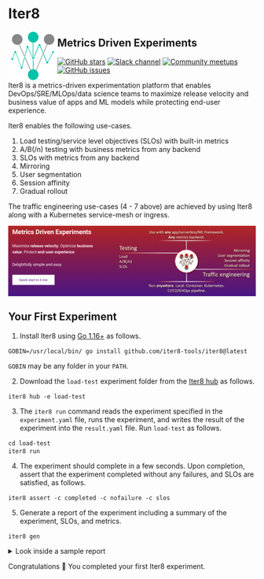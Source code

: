 # Iter8

<img alt="Iter8" src="mkdocs/docs/images/favicon.png" width="100" align="left">

## Metrics Driven Experiments

[![GitHub stars](https://img.shields.io/github/stars/iter8-tools/iter8?style=social)](https://github.com/iter8-tools/iter8/stargazers)
[![Slack channel](https://img.shields.io/badge/Slack-Join-purple)](https://join.slack.com/t/iter8-tools/shared_invite/zt-awl2se8i-L0pZCpuHntpPejxzLicbmw)
[![Community meetups](https://img.shields.io/badge/meet-Iter8%20community%20meetups-brightgreen)](https://iter8.tools/0.7/getting-started/help/#iter8-community-meetings)
[![GitHub issues](https://img.shields.io/github/issues/iter8-tools/iter8)](https://github.com/iter8tools/iter8/issues)

Iter8 is a metrics-driven experimentation platform that enables DevOps/SRE/MLOps/data science teams to maximize release velocity and business value of apps and ML models while protecting end-user experience.

Iter8 enables the following use-cases.

1. Load testing/service level objectives (SLOs) with built-in metrics
2. A/B(/n) testing with business metrics from any backend
3. SLOs with metrics from any backend
4. Mirroring
5. User segmentation
6. Session affinity
7. Gradual rollout

The traffic engineering use-cases (4 - 7 above) are achieved by using Iter8 along with a Kubernetes service-mesh or ingress.

<img alt="Iter8" src="images/ghbanner.png" align="center">

## Your First Experiment

1. Install Iter8 using [Go 1.16+](https://golang.org/) as follows.
```shell
GOBIN=/usr/local/bin/ go install github.com/iter8-tools/iter8@latest
```
`GOBIN` may be any folder in your `PATH`.

2. Download the `load-test` experiment folder from the [Iter8 hub](../user-guide/topics/iter8hub.md) as follows.

```shell
iter8 hub -e load-test
```

3. The `iter8 run` command reads the experiment specified in the `experiment.yaml` file, runs the experiment, and writes the result of the experiment into the `result.yaml` file. Run `load-test` as follows.

```shell
cd load-test
iter8 run
```

4. The experiment should complete in a few seconds. Upon completion, assert that the experiment completed without any failures, and SLOs are satisfied, as follows.

```shell
iter8 assert -c completed -c nofailure -c slos
```

5. Generate a report of the experiment including a summary of the experiment, SLOs, and metrics.

```shell
iter8 gen 
```

<details>
  <summary>Look inside a sample report</summary>

  ```
      -----------------------------|-----
                  Experiment summary|
      -----------------------------|-----
              Experiment completed |true
      -----------------------------|-----
                  Experiment failed |false
      -----------------------------|-----
          Number of completed tasks |2
      -----------------------------|-----



      -----------------------------|-----
                                SLOs|
      -----------------------------|-----
            built-in/error-rate <= 0|true
      -----------------------------|-----
              built-in/p95.0 <= 100|true
      -----------------------------|-----


      -----------------------------|-----
                            Metrics|
      -----------------------------|-----
                built-in/error-count|0
      -----------------------------|-----
                built-in/error-rate|0
      -----------------------------|-----
                built-in/max-latency|201.75 (msec)
      -----------------------------|-----
              built-in/mean-latency|17.02 (msec)
      -----------------------------|-----
                built-in/min-latency|3.80 (msec)
      -----------------------------|-----
                      built-in/p50.0|10.75 (msec)
      -----------------------------|-----
                      built-in/p75.0|12.12 (msec)
      -----------------------------|-----
                      built-in/p90.0|13.88 (msec)
      -----------------------------|-----
                      built-in/p95.0|15.60 (msec)
      -----------------------------|-----
                      built-in/p99.0|201.31 (msec)
      -----------------------------|-----
                      built-in/p99.9|201.71 (msec)
      -----------------------------|-----
              built-in/request-count|100
      -----------------------------|-----
            built-in/stddev-latency|37.81 (msec)
      -----------------------------|-----
  ```
</details>

Congratulations :tada: You completed your first Iter8 experiment.